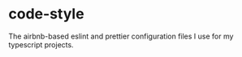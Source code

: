 # code-style
The airbnb-based eslint and prettier configuration files I use for my typescript projects.
